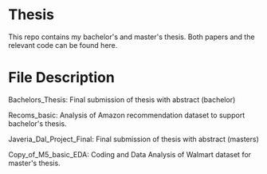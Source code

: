 # Thesis
This repo contains my bachelor's and master's thesis. Both papers and the relevant code can be found here.

# File Description
Bachelors_Thesis: Final submission of thesis with abstract (bachelor)

Recoms_basic: Analysis of Amazon recommendation dataset to support bachelor's thesis.

Javeria_Dal_Project_Final: Final submission of thesis with abstract (masters)

Copy_of_M5_basic_EDA: Coding and Data Analysis of Walmart dataset for master's thesis.

